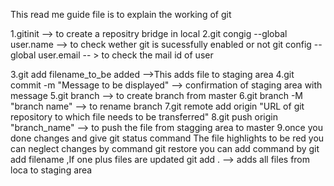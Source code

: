 This read me guide file is to explain the working of git

1.gitinit  --> to create a repositry bridge in local
2.git congig --global user.name --> to check wether git is sucessfully enabled or not
  git config --global user.email -- > to check the mail id of user

3.git add filename_to_be added -->This adds file to staging area
4.git commit -m "Message to be displayed" --> confirmation of staging area with message
5.git branch --> to create branch from master
6.git branch -M "branch name" --> to rename branch
7.git remote add origin "URL of git repository to which file needs to be transferred"
8.git push origin "branch_name" --> to push the file from stagging area to master
9.once you done changes and give git status command 
          The file highlights to be red
		      you can neglect changes by command git restore
			  you can add command by git add filename ,If one plus files are updated git add . --> adds all files from loca to staging area
